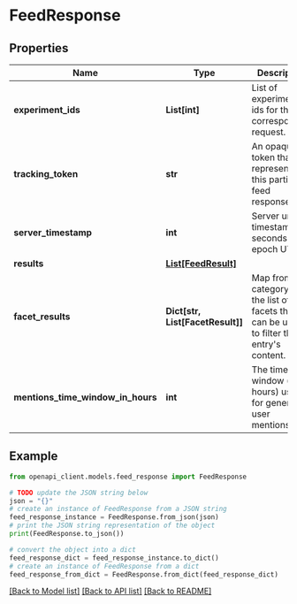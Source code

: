 # FeedResponse


## Properties

Name | Type | Description | Notes
------------ | ------------- | ------------- | -------------
**experiment_ids** | **List[int]** | List of experiment ids for the corresponding request. | [optional] 
**tracking_token** | **str** | An opaque token that represents this particular feed response. | [optional] 
**server_timestamp** | **int** | Server unix timestamp (in seconds since epoch UTC). | 
**results** | [**List[FeedResult]**](FeedResult.md) |  | [optional] 
**facet_results** | **Dict[str, List[FacetResult]]** | Map from category to the list of facets that can be used to filter the entry&#39;s content. | [optional] 
**mentions_time_window_in_hours** | **int** | The time window (in hours) used for generating user mentions. | [optional] 

## Example

```python
from openapi_client.models.feed_response import FeedResponse

# TODO update the JSON string below
json = "{}"
# create an instance of FeedResponse from a JSON string
feed_response_instance = FeedResponse.from_json(json)
# print the JSON string representation of the object
print(FeedResponse.to_json())

# convert the object into a dict
feed_response_dict = feed_response_instance.to_dict()
# create an instance of FeedResponse from a dict
feed_response_from_dict = FeedResponse.from_dict(feed_response_dict)
```
[[Back to Model list]](../README.md#documentation-for-models) [[Back to API list]](../README.md#documentation-for-api-endpoints) [[Back to README]](../README.md)


